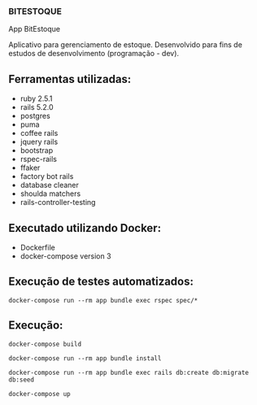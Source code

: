 ### BITESTOQUE ###

App BitEstoque

Aplicativo para gerenciamento de estoque. Desenvolvido para fins de estudos de desenvolvimento (programação - dev).

## Ferramentas utilizadas:

- ruby 2.5.1
- rails 5.2.0
- postgres
- puma
- coffee rails
- jquery rails
- bootstrap
- rspec-rails
- ffaker
- factory bot rails
- database cleaner
- shoulda matchers
- rails-controller-testing

## Executado utilizando Docker:

- Dockerfile
- docker-compose version 3

## Execução de testes automatizados:

```
docker-compose run --rm app bundle exec rspec spec/*
```

## Execução:

```
docker-compose build

docker-compose run --rm app bundle install

docker-compose run --rm app bundle exec rails db:create db:migrate db:seed

docker-compose up
```
